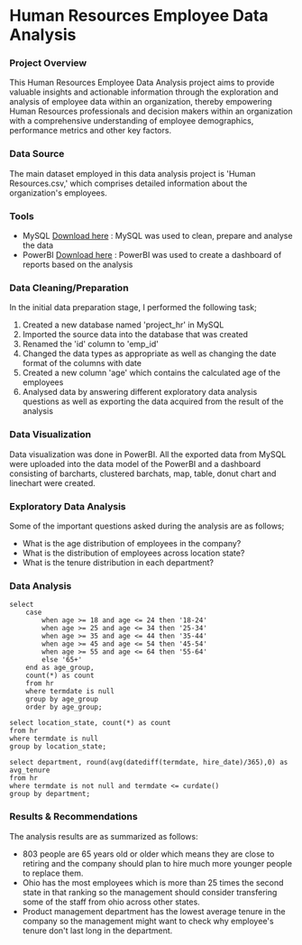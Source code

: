 # Human Resources Employee Data Analysis

### Project Overview

This Human Resources Employee Data Analysis project aims to provide valuable insights and actionable information through the exploration and analysis of employee data within an organization, thereby empowering Human Resources professionals and decision makers within an organization with a comprehensive understanding of employee demographics, performance metrics and other key factors.

### Data Source

The main dataset employed in this data analysis project is 'Human Resources.csv,' which comprises detailed information about the organization's employees.

### Tools

- MySQL [Download here](https://dev.mysql.com/downloads/installer/) : MySQL was used to clean, prepare and analyse the data
- PowerBI [Download here](https://powerbi.microsoft.com/en-us/downloads/) : PowerBI was used to create a dashboard of reports based on the analysis

### Data Cleaning/Preparation

In the initial data preparation stage, I performed the following task;
1. Created a new database named 'project_hr' in MySQL
2. Imported the source data into the database that was created
3. Renamed the 'id' column to 'emp_id'
4. Changed the data types as appropriate as well as changing the date format of the columns with date
5. Created a new column 'age' which contains the calculated age of the employees
6. Analysed data by answering different exploratory data analysis questions as well as exporting the data acquired from the result of the analysis

### Data Visualization

Data visualization was done in PowerBI. All the exported data from MySQL were uploaded into the data model of the PowerBI and a dashboard consisting of barcharts, clustered barchats, map, table, donut chart and linechart were created.

### Exploratory Data Analysis

Some of the important questions asked during the analysis are as follows;

- What is the age distribution of employees in the company?
- What is the distribution of employees across location state?
- What is the tenure distribution in each department?

### Data Analysis

```MySQL
select
	case
		when age >= 18 and age <= 24 then '18-24'
        when age >= 25 and age <= 34 then '25-34'
		when age >= 35 and age <= 44 then '35-44'
		when age >= 45 and age <= 54 then '45-54'
		when age >= 55 and age <= 64 then '55-64'
        else '65+'
	end as age_group,
    count(*) as count
    from hr
    where termdate is null
    group by age_group
    order by age_group;

select location_state, count(*) as count
from hr
where termdate is null
group by location_state;

select department, round(avg(datediff(termdate, hire_date)/365),0) as avg_tenure
from hr
where termdate is not null and termdate <= curdate()
group by department;
```

### Results & Recommendations

The analysis results are as summarized as follows:
- 803 people are 65 years old or older which means they are close to retiring and the company should plan to hire much more younger people to replace them.
- Ohio has the most employees which is more than 25 times the second state in that ranking so the management should consider transfering some of the staff from ohio across other states.
- Product management department has the lowest average tenure in the company so the management might want to check why employee's tenure don't last long in the department.
    




